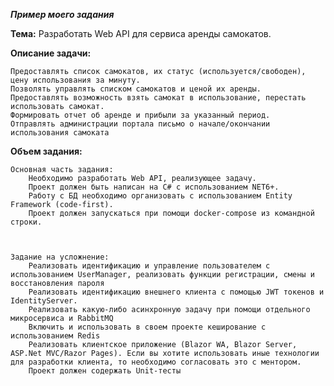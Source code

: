 ***Пример моего задания***

**Тема:**
Разработать Web API для сервиса аренды самокатов.

 

**Описание задачи:**

    Предоставлять список самокатов, их статус (используется/свободен), цену использования за минуту.
    Позволять управлять списком самокатов и ценой их аренды.
    Предоставлять возможность взять самокат в использование, перестать использовать самокат.
    Формировать отчет об аренде и прибыли за указанный период.
    Отправлять администрации портала письмо о начале/окончании использования самоката

 

**Объем задания:**

 

    Основная часть задания:
        Необходимо разработать Web API, реализующее задачу.
        Проект должен быть написан на C# с использованием NET6+.
        Работу с БД необходимо организовать с использованием Entity Framework (code-first).
        Проект должен запускаться при помощи docker-compose из командной строки. 

 

    Задание на усложнение:
        Реализовать идентификацию и управление пользователем с использованием UserManager, реализовать функции регистрации, смены и восстановления пароля
        Реализовать идентификацию внешнего клиента с помощью JWT токенов и IdentityServer.
        Реализовать какую-либо асинхронную задачу при помощи отдельного микросервиса и RabbitMQ
        Включить и использовать в своем проекте кеширование с использованием Redis
        Реализовать клиентское приложение (Blazor WA, Blazor Server, ASP.Net MVC/Razor Pages). Если вы хотите использовать иные технологии для разработки клиента, то необходимо согласовать это с ментором.
        Проект должен содержать Unit-тесты

